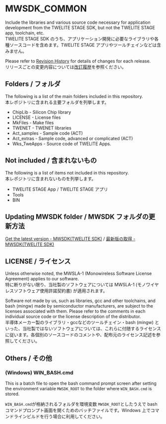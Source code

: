 # MWSDK_COMMON
Include the libraries and various source code necessary for application development from the TWELITE STAGE SDK, but not the TWELITE STAGE app, toolchain, etc.<br>TWELITE STAGE SDK のうち、アプリケーション開発に必要なライブラリや各種ソースコードを含めます。TWELITE STAGE アプリやツールチェインなどは含みません。

Please refer to [Revision History](ReleaseNotes_en.md) for details of changes for each release.<br>
リリースごとの変更内容については[改訂履歴](ReleaseNotes_jp.md)を参照ください。



## Folders / フォルダ

The following is a list of the main folders included in this repository.<br>本レポジトリに含まれる主要フォルダを列挙します。



* ChipLib - Silicon Chip library
* LICENSE - License files
* MkFiles - Make files
* TWENET - TWENET libraries
* Act_samples - Sample code (ACT)
* Act_extras - Sample code, advanced or complicated (ACT)
* Wks_TweApps - Source code of  TWELITE Apps.



## Not included / 含まれないもの

The following is a list of items not included in this repository. <br>本レポジトリに含まれないものを列挙します。



* TWELITE STAGE App / TWELITE STAGE アプリ
* Tools
* BIN 


## Updating MWSDK folder / MWSDK フォルダの更新方法

[Get the latest version - MWSDK(TWELITE SDK)](https://sdk.twelite.info/v/en/latest) / [最新版の取得 - MWSDK(TWELITE SDK)](https://sdk.twelite.info/latest)



## LICENSE / ライセンス

Unless otherwise noted, the MWSLA-1 (Monowireless Software License Agreement) applies to our software.<br>
特に断りがない限り、当社製のソフトウェアについては MWSLA-1 (モノワイヤレスソフトウェア使用許諾契約書) が適用されます。

Software not made by us, such as libraries, gcc and other toolchains, and bash (mingw) made by semiconductor manufacturers, are subject to the licenses associated with them. Please refer to the comments in each individual source code or the license description of the distributor.<br>
半導体メーカー製のライブラリ・gccなどのツールチェイン・bash (mingw) といった、当社製ではないソフトウェアについては、これらに付随するライセンスに従います。各個別のソースコードのコメントや、配布元のライセンス記述を参照してください。



## Others / その他

### (Windows) WIN_BASH.cmd

This is a batch file to open the bash command prompt screen after setting the environment variable `MWSDK_ROOT` to the folder where `WIN_BASH.cmd` is stored.

`WIN_BASH.cmd`が格納されるフォルダを環境変数 `MWSDK_ROOT`としたうえで bash コマンドプロンプト画面を開くためのバッチファイルです。Windows 上でコマンドラインビルドを行う場合に利用してください。

